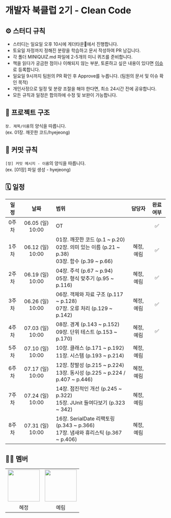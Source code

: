 # 개발자 북클럽 2기 - Clean Code


## ⚙️ 스터디 규칙
- 스터디는 일요일 오후 10시에 게더타운🏡에서 진행합니다.
- 토요일 자정까지 정해진 분량을 학습하고 문서 작성하여 PR 남깁니다.
- 각 폴더 MINIQUIZ.md 파일에 2-5개의 미니 퀴즈를 준비합니다.
- 책을 읽다가 궁금한 점이나 이해되지 않는 부분, 토론하고 싶은 내용이 있다면 [이슈](https://github.com/Developer-book-club/cleancode-2206/issues)로 등록합니다.
- 일요일 9시까지 팀원의 PR 확인 후 Approve를 누릅니다. (팀원의 문서 및 이슈 확인 목적)
- 개인사정으로 일정 및 분량 조절을 해야 한다면, 최소 24시간 전에 공유합니다.
- 모든 규칙과 일정은 합의하에 수정 및 보완이 가능합니다. 


## 📁 프로젝트 구조
`장. 제목/이름`의 양식을 따릅니다.  
(ex. 01장. 깨끗한 코드/hyejeong)


## 📝 커밋 규칙
`[장] 커밋 메시지 - 이름`의 양식을 따릅니다.  
(ex. [01장] 파일 생성 - hyejeong)


## 🗓 일정
|일정|날짜|범위|담당자|완료여부|
|:--:|:--:|:--|:--:|:--:|
|0주차|06.05 (일) 10:00|OT||✅|
|1주차|06.12 (일) 10:00|01장. 깨끗한 코드 (p.1 ~ p.20)<br/>02장. 의미 있는 이름 (p.21 ~ p.38)<br/>03장. 함수 (p.39 ~ p.66)|혜정, 예림|✅|
|2주차|06.19 (일) 10:00|04장. 주석 (p.67 ~ p.94)<br/>05장. 형식 맞추기 (p.95 ~ p.116)|혜정, 예림|✅|
|3주차|06.26 (일) 10:00|06장. 객체와 자료 구조 (p.117 ~ p.128)<br/>07장. 오류 처리 (p.129 ~ p.142)|혜정, 예림|✅|
|4주차|07.03 (일) 10:00|08장. 경계 (p.143 ~ p.152)<br/>09장. 단위 테스트 (p.153 ~ p.170)|혜정, 예림|✅|
|5주차|07.10 (일) 10:00|10장. 클래스 (p.171 ~ p.192)<br/>11장. 시스템 (p.193 ~ p.214)|혜정, 예림|
|6주차|07.17 (일) 10:00|12장. 창발성 (p.215 ~ p.224)<br/>13장. 동시성 (p.225 ~ p.224 / p.407 ~ p.446)|혜정, 예림|
|7주차|07.24 (일) 10:00|14장. 점진적인 개선 (p.245 ~ p.322)<br/>15장. JUnit 들여다보기 (p.323 ~ 342)|혜정, 예림|
|8주차|07.31 (일) 10:00|16장. SerialDate 리팩토링 (p.343 ~ p.366)<br/>17장. 냄새와 휴리스틱 (p.367 ~ p.406)|혜정, 예림|


## 👩‍💻 멤버
<table>
	<tr>
		<td>
			<a href="https://github.com/ovoHJ">
				<img src="https://avatars.githubusercontent.com/u/48716625?v=4" width="100px" >
			</a>
		</td>
    <td>
			<a href="https://github.com/yerim-Amy">
				<img src="https://avatars.githubusercontent.com/u/29514417?v=4" width="100px" >
			</a>
		</td>
	</tr>
	<tr >
		<td align="center">혜정</td>
		<td align="center">예림</td>
	</tr>
</table>
